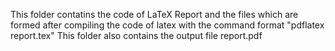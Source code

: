 This folder contatins the code of LaTeX Report and the files which are formed after compiling the code of latex with the command format "pdflatex report.tex" This folder also contains the output file report.pdf

